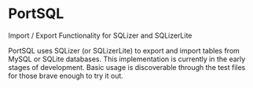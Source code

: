 # PortSQL
Import / Export Functionality for SQLizer and SQLizerLite

PortSQL uses SQLizer (or SQLizerLite) to export and import tables from MySQL or SQLite databases. This implementation is currently in the early stages of development. Basic usage is discoverable through the test files for those brave enough to try it out.
